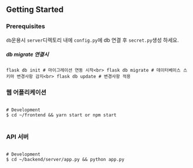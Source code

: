 ## Getting Started

### Prerequisites
`db`운용시 `server`디렉토리 내에 `config.py`에 db 연결 후 `secret.py`생성 하세요.<br>

##### db migrate 연결시
`flask db init # 마이그레이션 연동 시작<br>
flask db migrate # 데이터베이스 스키마 변경사항 감지<br>
flask db update # 변경사항 적용`

### 웹 어플리케이션

<pre>
<code>
# Development
$ cd ~/frontend && yarn start or npm start
</code>
</pre>

### API 서버

<pre>
<code>
# Development
$ cd ~/backend/server/app.py && python app.py
</code>
</pre>
